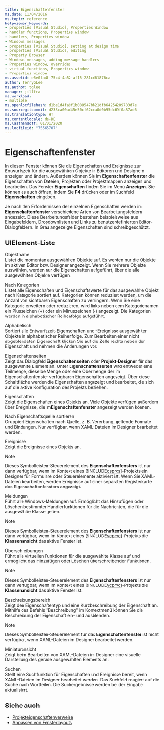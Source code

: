 ```yaml
---
title: Eigenschaftenfenster
ms.date: 11/04/2016
ms.topic: reference
helpviewer_keywords:
- properties [Visual Studio], Properties Window
- handler functions, Properties window
- handlers, Properties window
- Windows messages
- properties [Visual Studio], setting at design time
- properties [Visual Studio], editing
- Property Browser
- Windows messages, adding message handlers
- Properties window, overrides
- virtual functions, Properties window
- Properties window
ms.assetid: e6e0fa4f-75c4-4a52-af15-281cd61876ca
author: TerryGLee
ms.author: tglee
manager: jillfra
ms.workload:
- multiple
ms.openlocfilehash: d1be1d4fa9f1b088547bb21dfb64254209783d7e
ms.sourcegitcommit: d233ca00ad45e50cf62cca0d0b95dc69f0a87ad6
ms.translationtype: HT
ms.contentlocale: de-DE
ms.lasthandoff: 01/01/2020
ms.locfileid: "75565707"
---
```

# <a name="properties-window"></a>Eigenschaftenfenster

In diesem Fenster können Sie die Eigenschaften und Ereignisse zur Entwurfszeit für die ausgewählten Objekte in Editoren und Designern anzeigen und ändern. Außerdem können Sie im **Eigenschaftenfenster** die Eigenschaften von Dateien, Projekten oder Projektmappen anzeigen und bearbeiten. Das Fenster **Eigenschaften** finden Sie im Menü **Anzeigen**. Sie können es auch öffnen, indem Sie **F4** drücken oder im Suchfeld **Eigenschaften** eingeben.

Je nach den Erfordernissen der einzelnen Eigenschaften werden im **Eigenschaftenfenster** verschiedene Arten von Bearbeitungsfeldern angezeigt. Diese Bearbeitungsfelder bestehen beispielsweise aus Eingabefeldern, Dropdownlisten und Links zu benutzerdefinierten Editor-Dialogfeldern. In Grau angezeigte Eigenschaften sind schreibgeschützt.

## <a name="uielement-list"></a>UIElement-Liste

Objektname\
Listet die momentan ausgewählten Objekte auf. Es werden nur die Objekte im aktiven Editor bzw. Designer angezeigt. Wenn Sie mehrere Objekte auswählen, werden nur die Eigenschaften aufgeführt, über die alle ausgewählten Objekte verfügen.

Nach Kategorien\
Listet alle Eigenschaften und Eigenschaftswerte für das ausgewählte Objekt nach Kategorie sortiert auf. Kategorien können reduziert werden, um die Anzahl von sichtbaren Eigenschaften zu verringern. Wenn Sie eine Kategorie erweitern oder reduzieren, wird links neben dem Kategorienamen ein Pluszeichen (+) oder ein Minuszeichen (-) angezeigt. Die Kategorien werden in alphabetischer Reihenfolge aufgeführt.

Alphabetisch\
Sortiert alle Entwurfszeit-Eigenschaften und -Ereignisse ausgewählter Objekte in alphabetischer Reihenfolge. Zum Bearbeiten einer nicht abgeblendeten Eigenschaft klicken Sie auf die Zelle rechts neben der Eigenschaft und nehmen die Änderungen vor.

Eigenschaftenseiten\
Zeigt das Dialogfeld **Eigenschaftenseiten** oder **Projekt-Designer** für das ausgewählte Element an. Unter **Eigenschaftenseiten** wird entweder eine Teilmenge, dieselbe Menge oder eine Obermenge der im Eigenschaftenfenster verfügbaren Eigenschaften angezeigt. Über diese Schaltfläche werden die Eigenschaften angezeigt und bearbeitet, die sich auf die aktive Konfiguration des Projekts beziehen.

Eigenschaften\
Zeigt die Eigenschaften eines Objekts an. Viele Objekte verfügen außerdem über Ereignisse, die im**Eigenschaftenfenster** angezeigt werden können.

Nach Eigenschaftsquelle sortieren\
Gruppiert Eigenschaften nach Quelle, z. B. Vererbung, geltende Formate und Bindungen. Nur verfügbar, wenn XAML-Dateien im Designer bearbeitet werden.

Ereignisse\
Zeigt die Ereignisse eines Objekts an.

> [!NOTE]
> Dieses Symbolleisten-Steuerelement des **Eigenschaftenfensters** ist nur dann verfügbar, wenn im Kontext eines [!INCLUDE[csprcs](../../data-tools/includes/csprcs_md.md)]-Projekts ein Designer für Formulare oder Steuerelemente aktiviert ist. Wenn Sie XAML-Dateien bearbeiten, werden Ereignisse auf einer separaten Registerkarte des Eigenschaftenfensters angezeigt.

Meldungen\
Führt alle Windows-Meldungen auf. Ermöglicht das Hinzufügen oder Löschen bestimmter Handlerfunktionen für die Nachrichten, die für die ausgewählte Klasse gelten.

> [!NOTE]
> Dieses Symbolleisten-Steuerelement des **Eigenschaftenfensters** ist nur dann verfügbar, wenn im Kontext eines [!INCLUDE[vcprvc](../../code-quality/includes/vcprvc_md.md)]-Projekts die **Klassenansicht** das aktive Fenster ist.

Überschreibungen\
Führt alle virtuellen Funktionen für die ausgewählte Klasse auf und ermöglicht das Hinzufügen oder Löschen überschreibender Funktionen.

> [!NOTE]
> Dieses Symbolleisten-Steuerelement des **Eigenschaftenfensters** ist nur dann verfügbar, wenn im Kontext eines [!INCLUDE[vcprvc](../../code-quality/includes/vcprvc_md.md)]-Projekts die **Klassenansicht** das aktive Fenster ist.

Beschreibungsbereich\
Zeigt den Eigenschaftentyp und eine Kurzbeschreibung der Eigenschaft an. Mithilfe des Befehls "Beschreibung" im Kontextmenü können Sie die Beschreibung der Eigenschaft ein- und ausblenden.

> [!NOTE]
> Dieses Symbolleisten-Steuerelement für das **Eigenschaftenfenster** ist nicht verfügbar, wenn XAML-Dateien im Designer bearbeitet werden.

Miniaturansicht\
Zeigt beim Bearbeiten von XAML-Dateien im Designer eine visuelle Darstellung des gerade ausgewählten Elements an.

Suchen\
Stellt eine Suchfunktion für Eigenschaften und Ereignisse bereit, wenn XAML-Dateien im Designer bearbeitet werden. Das Suchfeld reagiert auf die Suche nach Wortteilen. Die Suchergebnisse werden bei der Eingabe aktualisiert.

## <a name="see-also"></a>Siehe auch

- [Projekteigenschaftenverweise](../../ide/reference/project-properties-reference.md)
- [Anpassen von Fensterlayouts](../../ide/customizing-window-layouts-in-visual-studio.md)
